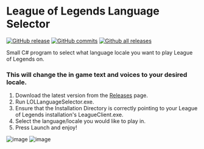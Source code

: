 ﻿# League of Legends Language Selector
 [![GitHub release](https://img.shields.io/github/release/railgun1v9/LOLLanguageSelector.svg)](https://GitHub.com/railgun1v9/LOLLanguageSelector/releases/)
 [![GitHub commits](https://img.shields.io/github/commits-since/railgun1v9/LOLLanguageSelector/v1.0.svg)](https://GitHub.com/Naereen/StrapDown.js/commit/)
 [![Github all releases](https://img.shields.io/github/downloads/railgun1v9/LOLLanguageSelector/total.svg)](https://GitHub.com/railgun1v9/LOLLanguageSelector/releases/)

Small C# program to select what language locale you want to play League of Legends on. 
### **This will change the in game text and voices to your desired locale.**

1. Download the latest version from the [Releases](https://github.com/railgun1v9/LOLLanguageSelector/releases) page.
2. Run LOLLanguageSelector.exe.
3. Ensure that the Installation Directory is correctly pointing to your League of Legends installation's LeagueClient.exe.
4. Select the language/locale you would like to play in.
5. Press Launch and enjoy!

![image](https://user-images.githubusercontent.com/44673950/70661983-5dc01280-1c33-11ea-9eb8-348245a31cd4.png)
![image](https://user-images.githubusercontent.com/44673950/70661549-83005100-1c32-11ea-8b7e-86671b1594fc.png)
